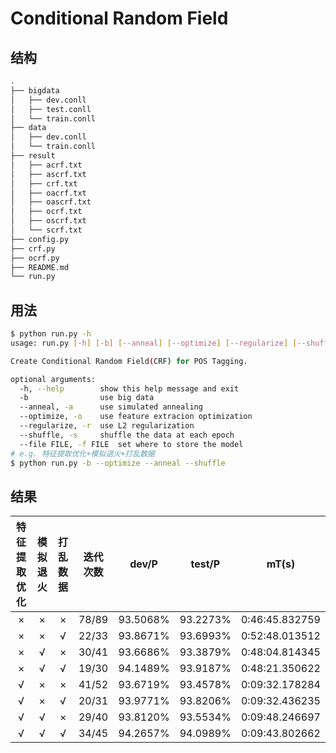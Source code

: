 # Conditional Random Field

## 结构

```sh
.
├── bigdata
│   ├── dev.conll
│   ├── test.conll
│   └── train.conll
├── data
│   ├── dev.conll
│   └── train.conll
├── result
│   ├── acrf.txt
│   ├── ascrf.txt
│   ├── crf.txt
│   ├── oacrf.txt
│   ├── oascrf.txt
│   ├── ocrf.txt
│   ├── oscrf.txt
│   └── scrf.txt
├── config.py
├── crf.py
├── ocrf.py
├── README.md
└── run.py
```

## 用法

```sh
$ python run.py -h
usage: run.py [-h] [-b] [--anneal] [--optimize] [--regularize] [--shuffle]

Create Conditional Random Field(CRF) for POS Tagging.

optional arguments:
  -h, --help        show this help message and exit
  -b                use big data
  --anneal, -a      use simulated annealing
  --optimize, -o    use feature extracion optimization
  --regularize, -r  use L2 regularization
  --shuffle, -s     shuffle the data at each epoch
  --file FILE, -f FILE  set where to store the model
# e.g. 特征提取优化+模拟退火+打乱数据
$ python run.py -b --optimize --anneal --shuffle 
```

## 结果

| 特征提取优化 | 模拟退火 | 打乱数据 | 迭代次数 |  dev/P   |  test/P  |     mT(s)      |
| :----------: | :------: | :------: | :------: | :------: | :------: | :------------: |
|      ×       |    ×     |    ×     |  78/89   | 93.5068% | 93.2273% | 0:46:45.832759 |
|      ×       |    ×     |    √     |  22/33   | 93.8671% | 93.6993% | 0:52:48.013512 |
|      ×       |    √     |    ×     |  30/41   | 93.6686% | 93.3879% | 0:48:04.814345 |
|      ×       |    √     |    √     |  19/30   | 94.1489% | 93.9187% | 0:48:21.350622 |
|      √       |    ×     |    ×     |  41/52   | 93.6719% | 93.4578% | 0:09:32.178284 |
|      √       |    ×     |    √     |  20/31   | 93.9771% | 93.8206% | 0:09:32.436235 |
|      √       |    √     |    ×     |  29/40   | 93.8120% | 93.5534% | 0:09:48.246697 |
|      √       |    √     |    √     |  34/45   | 94.2657% | 94.0989% | 0:09:43.802662 |